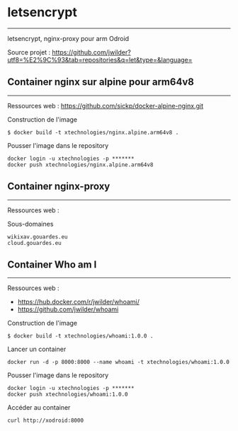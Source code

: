 # letsencrypt
-----
letsencrypt, nginx-proxy pour arm Odroid

Source projet : https://github.com/jwilder?utf8=%E2%9C%93&tab=repositories&q=let&type=&language=

## Container nginx sur alpine pour arm64v8
-----
Ressources web : https://github.com/sickp/docker-alpine-nginx.git

Construction de l'image
```
$ docker build -t xtechnologies/nginx.alpine.arm64v8 .
```

Pousser l'image dans le repository
```
docker login -u xtechnologies -p *******
docker push xtechnologies/nginx.alpine.arm64v8
```

## Container nginx-proxy
-----
Ressources web :

Sous-domaines
```
wikixav.gouardes.eu
cloud.gouardes.eu
```

## Container Who am I
-----
Ressources web :
* https://hub.docker.com/r/jwilder/whoami/
* https://github.com/jwilder/whoami

Construction de l'image
```
$ docker build -t xtechnologies/whoami:1.0.0 .
```

Lancer un container
```
docker run -d -p 8000:8000 --name whoami -t xtechnologies/whoami:1.0.0
```


Pousser l'image dans le repository
```
docker login -u xtechnologies -p *******
docker push xtechnologies/whoami:1.0.0
```

Accéder au container
```
curl http://xodroid:8000
```
